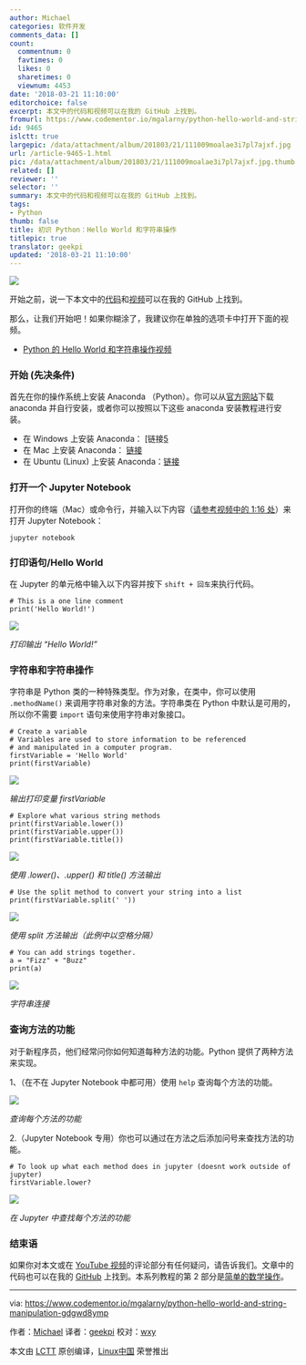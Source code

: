 ```yaml
---
author: Michael
categories: 软件开发
comments_data: []
count:
  commentnum: 0
  favtimes: 0
  likes: 0
  sharetimes: 0
  viewnum: 4453
date: '2018-03-21 11:10:00'
editorchoice: false
excerpt: 本文中的代码和视频可以在我的 GitHub 上找到。
fromurl: https://www.codementor.io/mgalarny/python-hello-world-and-string-manipulation-gdgwd8ymp
id: 9465
islctt: true
largepic: /data/attachment/album/201803/21/111009moalae3i7pl7ajxf.jpg
url: /article-9465-1.html
pic: /data/attachment/album/201803/21/111009moalae3i7pl7ajxf.jpg.thumb.jpg
related: []
reviewer: ''
selector: ''
summary: 本文中的代码和视频可以在我的 GitHub 上找到。
tags:
- Python
thumb: false
title: 初识 Python：Hello World 和字符串操作
titlepic: true
translator: geekpi
updated: '2018-03-21 11:10:00'
---
```


![](/data/attachment/album/201803/21/111009moalae3i7pl7ajxf.jpg)


开始之前，说一下本文中的[代码](https://github.com/mGalarnyk/Python_Tutorials/blob/master/Python_Basics/Intro/Python3Basics_Part1.ipynb)和[视频](https://www.youtube.com/watch?v=JqGjkNzzU4s)可以在我的 GitHub 上找到。


那么，让我们开始吧！如果你糊涂了，我建议你在单独的选项卡中打开下面的视频。


* [Python 的 Hello World 和字符串操作视频](https://www.youtube.com/watch?v=JqGjkNzzU4s)


### 开始 (先决条件)


首先在你的操作系统上安装 Anaconda （Python）。你可以从[官方网站](https://www.continuum.io/downloads)下载 anaconda 并自行安装，或者你可以按照以下这些 anaconda 安装教程进行安装。


* 在 Windows 上安装 Anaconda： [链接[5](https://medium.com/@GalarnykMichael/install-python-on-windows-anaconda-c63c7c3d1444)
* 在 Mac 上安装 Anaconda： [链接](https://medium.com/@GalarnykMichael/install-python-on-mac-anaconda-ccd9f2014072)
* 在 Ubuntu (Linux) 上安装 Anaconda：[链接](https://medium.com/@GalarnykMichael/install-python-on-ubuntu-anaconda-65623042cb5a)


### 打开一个 Jupyter Notebook


打开你的终端（Mac）或命令行，并输入以下内容（[请参考视频中的 1:16 处](https://youtu.be/JqGjkNzzU4s?t=1m16s)）来打开 Jupyter Notebook：



```
jupyter notebook

```

### 打印语句/Hello World


在 Jupyter 的单元格中输入以下内容并按下 `shift + 回车`来执行代码。



```
# This is a one line comment
print('Hello World!')

```

![](/data/attachment/album/201803/21/111016oyuwyyzlsy11t2u2.png)


*打印输出 “Hello World!”*


### 字符串和字符串操作


字符串是 Python 类的一种特殊类型。作为对象，在类中，你可以使用 `.methodName()` 来调用字符串对象的方法。字符串类在 Python 中默认是可用的，所以你不需要 `import` 语句来使用字符串对象接口。



```
# Create a variable
# Variables are used to store information to be referenced
# and manipulated in a computer program.
firstVariable = 'Hello World'
print(firstVariable)

```

![](/data/attachment/album/201803/21/111017c28vzcj4nndw08n5.png)


*输出打印变量 firstVariable*



```
# Explore what various string methods
print(firstVariable.lower())
print(firstVariable.upper())
print(firstVariable.title())

```

![](/data/attachment/album/201803/21/111017e5frxe8i8prju2uu.png)


*使用 .lower()、.upper() 和 title() 方法输出*



```
# Use the split method to convert your string into a list
print(firstVariable.split(' '))

```

![](/data/attachment/album/201803/21/111017oy4errz82zyf49b8.png)


*使用 split 方法输出（此例中以空格分隔）*



```
# You can add strings together.
a = "Fizz" + "Buzz"
print(a)

```

![](/data/attachment/album/201803/21/111018p7e1ee71teleekta.png)


*字符串连接*


### 查询方法的功能


对于新程序员，他们经常问你如何知道每种方法的功能。Python 提供了两种方法来实现。


1、（在不在 Jupyter Notebook 中都可用）使用 `help` 查询每个方法的功能。


![](/data/attachment/album/201803/21/111018ekc9eqg9ojjp9ue6.png)


*查询每个方法的功能*


2.（Jupyter Notebook 专用）你也可以通过在方法之后添加问号来查找方法的功能。



```
# To look up what each method does in jupyter (doesnt work outside of jupyter)
firstVariable.lower?

```

![](/data/attachment/album/201803/21/111019h9y2d3y0s2w2kt44.png)


*在 Jupyter 中查找每个方法的功能*


### 结束语


如果你对本文或在 [YouTube 视频](https://www.youtube.com/watch?v=JqGjkNzzU4s)的评论部分有任何疑问，请告诉我们。文章中的代码也可以在我的 [GitHub](https://github.com/mGalarnyk/Python_Tutorials/blob/master/Python_Basics/Intro/Python3Basics_Part1.ipynb) 上找到。本系列教程的第 2 部分是[简单的数学操作](https://medium.com/@GalarnykMichael/python-basics-2-simple-math-4ac7cc928738)。




---


via: <https://www.codementor.io/mgalarny/python-hello-world-and-string-manipulation-gdgwd8ymp>


作者：[Michael](https://www.codementor.io/mgalarny) 译者：[geekpi](https://github.com/geekpi) 校对：[wxy](https://github.com/wxy)


本文由 [LCTT](https://github.com/LCTT/TranslateProject) 原创编译，[Linux中国](https://linux.cn/) 荣誉推出
